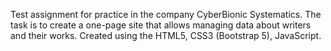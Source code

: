 Test assignment for practice in the company CyberBionic Systematics. The task is to create a one-page site that allows managing data about writers and their works. Created using the HTML5, CSS3 (Bootstrap 5), JavaScript.
